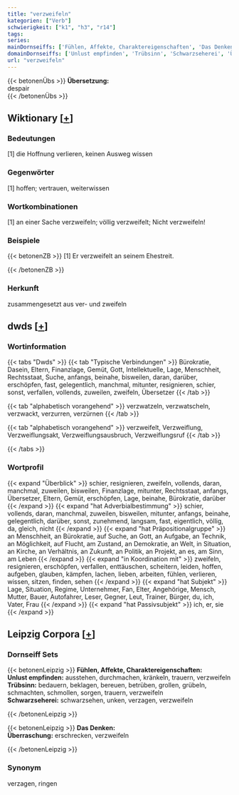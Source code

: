 ```yaml
---
title: "verzweifeln"
kategorien: ["Verb"]
schwierigkeit: ["k1", "h3", "r14"]
tags:
series:
mainDornseiffs: ['Fühlen, Affekte, Charaktereigenschaften', 'Das Denken']
domainDornseiffs: ['Unlust empfinden', 'Trübsinn', 'Schwarzseherei', 'Überraschung']
url: "verzweifeln"
---
```


{{< betonenÜbs >}}
**Übersetzung:**  
despair  
{{< /betonenÜbs >}}

## Wiktionary [[+](https://de.wiktionary.org/wiki/verzweifeln)]

### Bedeutungen
[1] die Hoffnung verlieren, keinen Ausweg wissen  

### Gegenwörter
[1] hoffen; vertrauen, weiterwissen  

### Wortkombinationen
[1] an einer Sache verzweifeln; völlig verzweifelt; Nicht verzweifeln!  

### Beispiele
{{< betonenZB >}}
[1] Er verzweifelt an seinem Ehestreit.  

{{< /betonenZB >}}
### Herkunft
zusammengesetzt aus ver- und zweifeln  



## dwds [[+](https://www.dwds.de/wb/verzweifeln)]

### Wortinformation
{{< tabs "Dwds" >}}
{{< tab "Typische Verbindungen" >}}
Bürokratie, Dasein, Eltern, Finanzlage, Gemüt, Gott, Intellektuelle, Lage, Menschheit, Rechtsstaat, Suche, anfangs, beinahe, bisweilen, daran, darüber, erschöpfen, fast, gelegentlich, manchmal, mitunter, resignieren, schier, sonst, verfallen, vollends, zuweilen, zweifeln, Übersetzer
{{< /tab >}}

{{< tab "alphabetisch vorangehend" >}}
verzwatzeln, verzwatscheln, verzwackt, verzurren, verzürnen
{{< /tab >}}

{{< tab "alphabetisch vorangehend" >}}
verzweifelt, Verzweiflung, Verzweiflungsakt, Verzweiflungsausbruch, Verzweiflungsruf
{{< /tab >}}

{{< /tabs >}}

### Wortprofil
{{< expand "Überblick" >}} schier, resignieren, zweifeln, vollends, daran, manchmal, zuweilen, bisweilen, Finanzlage, mitunter, Rechtsstaat, anfangs, Übersetzer, Eltern, Gemüt, erschöpfen, Lage, beinahe, Bürokratie, darüber {{< /expand >}}
{{< expand "hat Adverbialbestimmung" >}} schier, vollends, daran, manchmal, zuweilen, bisweilen, mitunter, anfangs, beinahe, gelegentlich, darüber, sonst, zunehmend, langsam, fast, eigentlich, völlig, da, gleich, nicht {{< /expand >}}
{{< expand "hat Präpositionalgruppe" >}} an Menschheit, an Bürokratie, auf Suche, an Gott, an Aufgabe, an Technik, an Möglichkeit, auf Flucht, am Zustand, an Demokratie, an Welt, in Situation, an Kirche, an Verhältnis, an Zukunft, an Politik, an Projekt, an es, am Sinn, am Leben {{< /expand >}}
{{< expand "in Koordination mit" >}} zweifeln, resignieren, erschöpfen, verfallen, enttäuschen, scheitern, leiden, hoffen, aufgeben, glauben, kämpfen, lachen, lieben, arbeiten, fühlen, verlieren, wissen, sitzen, finden, sehen {{< /expand >}}
{{< expand "hat Subjekt" >}} Lage, Situation, Regime, Unternehmer, Fan, Elter, Angehörige, Mensch, Mutter, Bauer, Autofahrer, Leser, Gegner, Leut, Trainer, Bürger, du, ich, Vater, Frau {{< /expand >}}
{{< expand "hat Passivsubjekt" >}} ich, er, sie {{< /expand >}}

## Leipzig Corpora [[+](https://corpora.uni-leipzig.de/en/res?word=verzweifeln&corpusId=deu_newscrawl-public_2018)]

### Dornseiff Sets
{{< betonenLeipzig >}}
**Fühlen, Affekte, Charaktereigenschaften:**  
**Unlust empfinden:** ausstehen, durchmachen, kränkeln, trauern, verzweifeln  
**Trübsinn:** bedauern, beklagen, bereuen, betrüben, grollen, grübeln, schmachten, schmollen, sorgen, trauern, verzweifeln  
**Schwarzseherei:** schwarzsehen, unken, verzagen, verzweifeln  

{{< /betonenLeipzig >}}


{{< betonenLeipzig >}}
**Das Denken:**  
**Überraschung:** erschrecken, verzweifeln  

{{< /betonenLeipzig >}}

### Synonym
verzagen, ringen

